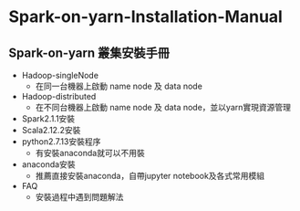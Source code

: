 # Spark-on-yarn-Installation-Manual
## Spark-on-yarn 叢集安裝手冊
* Hadoop-singleNode
  + 在同一台機器上啟動 name node 及 data node
* Hadoop-distributed
  + 在不同台機器上啟動 name node 及 data node，並以yarn實現資源管理
* Spark2.1.1安裝
* Scala2.12.2安裝
* python2.7.13安裝程序
  + 有安裝anaconda就可以不用裝
* anaconda安裝
  + 推薦直接安裝anaconda，自帶jupyter notebook及各式常用模組
* FAQ
  + 安裝過程中遇到問題解法
